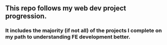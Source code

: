 ## This repo follows my web dev project progression.

### It includes the majority (if not all) of the projects I complete on my path to understanding FE development better.
